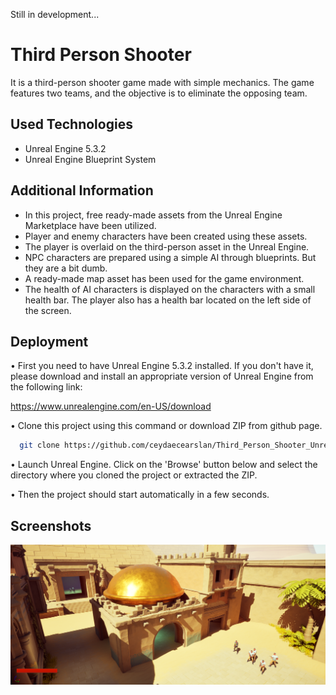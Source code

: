 
Still in development...

# Third Person Shooter 

It is a third-person shooter game made with simple mechanics. The game features two teams, and the objective is to eliminate the opposing team.
## Used Technologies

 - Unreal Engine 5.3.2
 - Unreal Engine Blueprint System



## Additional Information

- In this project, free ready-made assets from the Unreal Engine Marketplace have been utilized. 
- Player and enemy characters have been created using these assets.
- The player is overlaid on the third-person asset in the Unreal Engine.
- NPC characters are prepared using a simple AI through blueprints. But they are a bit dumb.
- A ready-made map asset has been used for the game environment.
- The health of AI characters is displayed on the characters with a small health bar. The player also has a health bar located on the left side of the screen.

## Deployment

• First you need to have Unreal Engine 5.3.2 installed. If you don't have it, please download and install an appropriate version of Unreal Engine from the following link: 

https://www.unrealengine.com/en-US/download

• Clone this project using this command or download ZIP from github page.

```bash
  git clone https://github.com/ceydaecearslan/Third_Person_Shooter_UnrealEngine.git
```

• Launch Unreal Engine. Click on the 'Browse' button below and select the directory where you cloned the project or extracted the ZIP.

• Then the project should start automatically in a few seconds.
## Screenshots

![tps_game](https://github.com/ceydaecearslan/Third_Person_Shooter_UnrealEngine/blob/main/tps_game.png)
